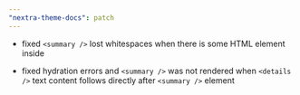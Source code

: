 ```yaml
---
"nextra-theme-docs": patch
---
```


- fixed `<summary />` lost whitespaces when there is some HTML element inside

- fixed hydration errors and `<summary />` was not rendered when `<details />` text content follows directly after `<summary />` element
